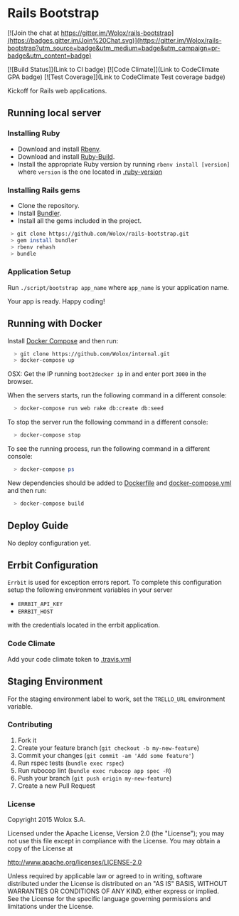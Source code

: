 Rails Bootstrap
===============

[![Join the chat at https://gitter.im/Wolox/rails-bootstrap](https://badges.gitter.im/Join%20Chat.svg)](https://gitter.im/Wolox/rails-bootstrap?utm_source=badge&utm_medium=badge&utm_campaign=pr-badge&utm_content=badge)

[![Build Status]](Link to CI badge)
[![Code Climate]](Link to CodeClimate GPA badge)
[![Test Coverage]](Link to CodeClimate Test coverage badge)

Kickoff for Rails web applications.

## Running local server ##

### Installing Ruby ###

- Download and install [Rbenv](https://github.com/sstephenson/rbenv).
- Download and install [Ruby-Build](https://github.com/sstephenson/ruby-build).
- Install the appropriate Ruby version by running `rbenv install [version]` where `version` is the one located in [.ruby-version](.ruby-version)

### Installing Rails gems ###

- Clone the repository.
- Install [Bundler](http://bundler.io/).
- Install all the gems included in the project.

 ```bash
  > git clone https://github.com/Wolox/rails-bootstrap.git
  > gem install bundler
  > rbenv rehash
  > bundle
 ```

### Application Setup ###

Run `./script/bootstrap app_name` where `app_name` is your application name.

Your app is ready. Happy coding!

## Running with Docker ##

Install [Docker Compose](https://docs.docker.com/compose/install/) and then run:

  ```bash
    > git clone https://github.com/Wolox/internal.git
    > docker-compose up
  ```

OSX: Get the IP running `boot2docker ip` in and enter port `3000` in the browser.

When the servers starts, run the following command in a different console:

  ```bash
    > docker-compose run web rake db:create db:seed
  ```

To stop the server run the following command in a different console:

  ```bash
    > docker-compose stop
  ```
To see the running process, run the following command in a different console:

  ```bash
    > docker-compose ps
  ```

New dependencies should be added to [Dockerfile](Dockerfile) and [docker-compose.yml](docker-compose.yml) and then run:

  ```bash
    > docker-compose build
  ```

## Deploy Guide ##

No deploy configuration yet.

## Errbit Configuration ###

`Errbit` is used for exception errors report. To complete this configuration setup the following environment variables in your server
- `ERRBIT_API_KEY`
- `ERRBIT_HOST`

with the credentials located in the errbit application.

### Code Climate ###

Add your code climate token to [.travis.yml](.travis.yml#L7)

## Staging Environment ##

For the staging environment label to work, set the `TRELLO_URL` environment variable.

### Contributing ###

1. Fork it
2. Create your feature branch (`git checkout -b my-new-feature`)
3. Commit your changes (`git commit -am 'Add some feature'`)
4. Run rspec tests (`bundle exec rspec`)
5. Run rubocop lint (`bundle exec rubocop app spec -R`)
6. Push your branch (`git push origin my-new-feature`)
7. Create a new Pull Request

### License ###

Copyright 2015 Wolox S.A.

Licensed under the Apache License, Version 2.0 (the "License"); you may not use this file except in compliance with the License. You may obtain a copy of the License at

http://www.apache.org/licenses/LICENSE-2.0

Unless required by applicable law or agreed to in writing, software distributed under the License is distributed on an "AS IS" BASIS, WITHOUT WARRANTIES OR CONDITIONS OF ANY KIND, either express or implied. See the License for the specific language governing permissions and limitations under the License.
